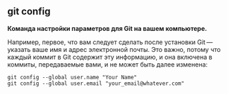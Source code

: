 ## git config

**Команда настройки параметров для Git на вашем компьютере.**

Например, первое, что вам следует сделать после установки Git — указать ваше имя и адрес электронной почты. Это важно, потому что каждый коммит в Git содержит эту информацию, и она включена в коммиты, передаваемые вами, и не может быть далее изменена:

```bash=
git config --global user.name "Your Name"
git config --global user.email "your_email@whatever.com"
```